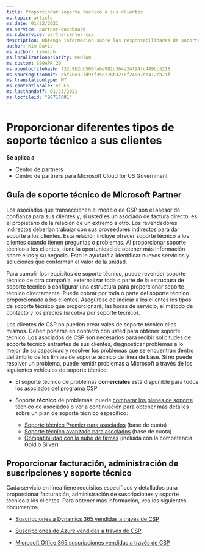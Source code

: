 ```yaml
---
title: Proporcionar soporte técnico a sus clientes
ms.topic: article
ms.date: 01/22/2021
ms.service: partner-dashboard
ms.subservice: partnercenter-csp
description: Obtenga información sobre las responsabilidades de soporte al cliente para asociados en el programa CSP. Cubre la compatibilidad con la facturación, la administración de suscripciones y los problemas técnicos.
author: Kim-Davis
ms.author: kimnich
ms.localizationpriority: medium
ms.custom: SEOAPR.20
ms.openlocfilehash: f32c9b2db500fabe982c364e24f94fc449bc5218
ms.sourcegitcommit: e5f48e327d91f358778b3216f24087db412cb21f
ms.translationtype: MT
ms.contentlocale: es-ES
ms.lasthandoff: 01/23/2021
ms.locfileid: "98717681"
---
```

# <a name="providing-different-types-of-support-to-your-customers"></a>Proporcionar diferentes tipos de soporte técnico a sus clientes

**Se aplica a**

-  Centro de partners
-  Centro de partners para Microsoft Cloud for US Government


## <a name="microsoft-partner-support-guidance"></a>Guía de soporte técnico de Microsoft Partner

Los asociados que transaccionen el modelo de CSP son el asesor de confianza para sus clientes y, si usted es un asociado de factura directo, es el propietario de la relación de un extremo a otro. Los revendedores indirectos deberían trabajar con sus proveedores indirectos para dar soporte a los clientes. Esta relación incluye ofrecer soporte técnico a los clientes cuando tienen preguntas o problemas. Al proporcionar soporte técnico a los clientes, tiene la oportunidad de obtener más información sobre ellos y su negocio. Esto le ayudará a identificar nuevos servicios y soluciones que conforman el valor de la unidad.

Para cumplir los requisitos de soporte técnico, puede revender soporte técnico de otra compañía, externalizar toda o parte de la estructura de soporte técnico o configurar una estructura para proporcionar soporte técnico directamente. Puede cobrar por toda o parte del soporte técnico proporcionado a los clientes. Asegúrese de indicar a los clientes los tipos de soporte técnico que proporcionará, las horas de servicio, el método de contacto y los precios (si cobra por soporte técnico).

Los clientes de CSP no pueden crear vales de soporte técnico ellos mismos. Deben ponerse en contacto con usted para obtener soporte técnico. Los asociados de CSP son necesarios para recibir solicitudes de soporte técnico entrantes de sus clientes, diagnosticar problemas a lo mejor de su capacidad y resolver los problemas que se encuentran dentro del ámbito de los límites de soporte técnico de línea de base. Si no puede resolver un problema, puede remitir problemas a Microsoft a través de los siguientes vehículos de soporte técnico:

- El soporte técnico de problemas **comerciales** está disponible para todos los asociados del programa CSP

- Soporte **técnico** de problemas: puede [comparar los planes de soporte](https://partner.microsoft.com/support/partnersupport) técnico de asociados o ver a continuación para obtener más detalles sobre un plan de soporte técnico específico:

  - [Soporte técnico Premier para asociados](https://partner.microsoft.com/support/microsoft-services-premier-support) (base de cuota)
  - [Soporte técnico avanzado para asociados](https://partner.microsoft.com/support/advanced-cloud-support) (base de cuota)
  - [Compatibilidad con la nube de firmas](https://docs.microsoft.com/partner-center/manage-your-partner-network-benefits) (incluida con la competencia Gold o Silver)

## <a name="providing-billing-subscription-management-and-technical-support"></a>Proporcionar facturación, administración de suscripciones y soporte técnico 

Cada servicio en línea tiene requisitos específicos y detallados para proporcionar facturación, administración de suscripciones y soporte técnico a los clientes. Para obtener más información, vea los siguientes documentos.

- [Suscripciones a Dynamics 365 vendidas a través de CSP](https://www.microsoftpartnercommunity.com/t5/CSP/Microsoft-Partner-Support-Guidance/m-p/5262#M30)

- [Suscripciones de Azure vendidas a través de CSP](https://www.microsoftpartnercommunity.com/t5/CSP/Microsoft-Partner-Support-Guidance/m-p/5263#M31)

- [Microsoft Office 365 suscripciones vendidas a través de CSP](https://www.microsoftpartnercommunity.com/t5/CSP/Microsoft-Partner-Support-Guidance/m-p/5264#M32)



 

 



